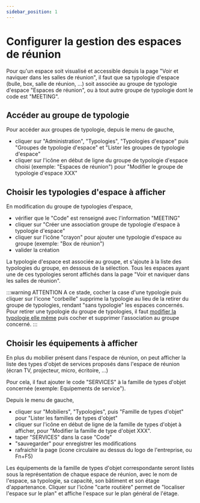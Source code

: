 ```yaml
---
sidebar_position: 1
---
```


# Configurer la gestion des espaces de réunion

Pour qu'un espace soit visualisé et accessible depuis la page "Voir et naviquer dans les salles de réunion", il faut que sa typologie d'espace (bulle, box, salle de réunion, ...) soit associée au groupe de typologie d'espace "Espaces de réunion", ou à tout autre groupe de typologie dont le code est "MEETING".

## Accéder au groupe de typologie

Pour accéder aux groupes de typologie, depuis le menu de gauche,

-   cliquer sur "Administration", "Typologies", "Typologies d'espace" puis "Groupes de typologie d'espace" et "Lister les groupes de typologie d'espace"
-   cliquer sur l'icône en début de ligne du groupe de typologie d'espace choisi (exemple: "Espaces de réunion") pour "Modifier le groupe de typologie d'espace XXX"

## Choisir les typologies d'espace à afficher

En modification du groupe de typologies d'espace,

-   vérifier que le "Code" est renseigné avec l'information "MEETING"
-   cliquer sur "Créer une association groupe de typologie d'espace à typologie d'espace"
-   cliquer sur l'icône "crayon" pour ajouter une typologie d'espace au groupe (exemple: "Box de réunion")
-   valider la création

La typologie d'espace est associée au groupe, et s'ajoute à la liste des typologies du groupe, en dessous de la sélection.
Tous les espaces ayant une de ces typologies seront affichés dans la page "Voir et naviquer dans les salles de réunion".


:::warning ATTENTION
A ce stade, cocher la case d'une typologie puis cliquer sur l'icone "corbeille" supprime la typologie au lieu de la retirer du groupe de typologies, rendant "sans typologie" les espaces concernés.
Pour retirer une typologie du groupe de typologies, il faut [modifier la typologie elle même](docs/tutorials/surfaces/room/roomtype.md#modifier-une-typologie-despace) puis cocher et supprimer l'association au groupe concerné.
:::

## Choisir les équipements à afficher

En plus du mobilier présent dans l'espace de réunion, on peut afficher la liste des types d'objet de services proposés dans l'espace de réunion (écran TV, projecteur, micro, écritoire, ...)

Pour cela, il faut ajouter le code "SERVICES" à la famille de types d'objet concernée (exemple: Equipements de service").

Depuis le menu de gauche,

-   cliquer sur "Mobiliers", "Typologies", puis "Famille de types d'objet" pour "Lister les familles de types d'objet"
-   cliquer sur l'icône en début de ligne de la famille de types d'objet à afficher, pour "Modifier la famille de type d'objet XXX".
-   taper "SERVICES" dans la case "Code"
-   "sauvegarder" pour enregistrer les modifications
-   rafraichir la page (icone circulaire au dessus du logo de l'entreprise, ou Fn+F5)

Les équipements de la famille de types d'objet correspondante seront listés sous la représentation de chaque espace de réunion, avec le nom de l'espace, sa typologie, sa capacité, son bâtiment et son étage d'appartenance.
Cliquer sur l'icône "carte routière" permet de "localiser l'espace sur le plan" et affiche l'espace sur le plan général de l'étage.



